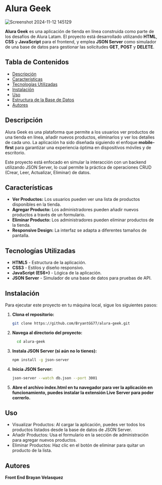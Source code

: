 # Alura Geek

![Screenshot 2024-11-12 145129](https://github.com/user-attachments/assets/ef42cdef-4f50-4e24-a9ba-ef28c3d060d9)


**Alura Geek** es una aplicación de tienda en línea construida como parte de los desafíos de Alura Latam. El proyecto está desarrollado utilizando **HTML**, **CSS** y **JavaScript** para el frontend, y emplea **JSON Server** como simulador de una base de datos para gestionar las solicitudes **GET**, **POST** y **DELETE**.

## Tabla de Contenidos
- [Descripción](#descripción)
- [Características](#características)
- [Tecnologías Utilizadas](#tecnologías-utilizadas)
- [Instalación](#instalación)
- [Uso](#uso)
- [Estructura de la Base de Datos](#estructura-de-la-base-de-datos)
- [Autores](#autores)

## Descripción

Alura Geek es una plataforma que permite a los usuarios ver productos de una tienda en línea, añadir nuevos productos, eliminarlos y ver los detalles de cada uno. La aplicación ha sido diseñada siguiendo el enfoque **mobile-first** para garantizar una experiencia óptima en dispositivos móviles y de escritorio.

Este proyecto está enfocado en simular la interacción con un backend utilizando JSON Server, lo cual permite la práctica de operaciones CRUD (Crear, Leer, Actualizar, Eliminar) de datos.

## Características

- **Ver Productos:** Los usuarios pueden ver una lista de productos disponibles en la tienda.
- **Agregar Producto:** Los administradores pueden añadir nuevos productos a través de un formulario.
- **Eliminar Producto:** Los administradores pueden eliminar productos de la tienda.
- **Responsive Design:** La interfaz se adapta a diferentes tamaños de pantalla.

## Tecnologías Utilizadas

- **HTML5** - Estructura de la aplicación.
- **CSS3** - Estilos y diseño responsivo.
- **JavaScript (ES6+)** - Lógica de la aplicación.
- **JSON Server** - Simulador de una base de datos para pruebas de API.

## Instalación

Para ejecutar este proyecto en tu máquina local, sigue los siguientes pasos:

1. **Clona el repositorio:**
   ```bash
   git clone https://github.com/BryantGG77/alura-geek.git

2. **Navega al directorio del proyecto:**
   ```bash
     cd alura-geek
4. **Instala JSON Server (si aún no lo tienes):**
   ```bash
   npm install -g json-server
6. **Inicia JSON Server:**
   ```bash
   json-server --watch db.json --port 3001
8. **Abre el archivo index.html en tu navegador para ver la aplicación en funcionamiento, puedes instalar la extensión Live Server para poder correrlo.**

## Uso

- Visualizar Productos: Al cargar la aplicación, puedes ver todos los productos listados desde la base de datos de JSON Server.
- Añadir Productos: Usa el formulario en la sección de administración para agregar nuevos productos.
- Eliminar Productos: Haz clic en el botón de eliminar para quitar un producto de la lista.

## Autores

**Front End Brayan Velasquez**
  

